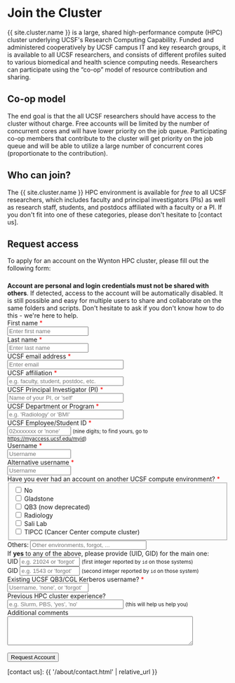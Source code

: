 # Join the Cluster


{{ site.cluster.name }} is a large, shared high-performance compute (HPC) cluster underlying UCSF's Research Computing Capability. Funded and administered cooperatively by UCSF campus IT and key research groups, it is available to all UCSF researchers, and consists of different profiles suited to various biomedical and health science computing needs. Researchers can participate using the “co-op” model of resource contribution and sharing.


## Co-op model

The end goal is that the all UCSF researchers should have access to the cluster without charge.  Free accounts will be limited by the number of concurrent cores and will have lower priority on the job queue.  Participating co-op members that contribute to the cluster will get priority on the job queue and will be able to utilize a large number of concurrent cores (proportionate to the contribution).


## Who can join?

The {{ site.cluster.name }} HPC environment is available for _free_ to all UCSF researchers, which includes faculty and principal investigators (PIs) as well as research staff, students, and postdocs affiliated with a faculty or a PI.  If you don't fit into one of these categories, please don't hesitate to [contact us].

## Request access

To apply for an account on the Wynton HPC cluster, please fill out the following form:

<!--
<div class="alert alert-warning" role="alert" style="margin-top: 3ex;">
<strong>Sorry... Wynton HPC account requests are temporarily disabled for up to 24 hours (starting Tuesday Octobers 22, 2019 at noon).</strong> This is due to planned power upgrade in the Diller Building.
<br><span class="timestamp">October 22, 2019 @ 11:59 PDT</span>
</div>
-->

<div class="alert alert-danger" role="alert" style="margin-top: 3ex">
<strong>Account are personal and login credentials must not be shared with others</strong>. If detected, access to the account will be automatically disabled.  It is still possible and easy for multiple users to share and collaborate on the same folders and scripts.  Don't hesitate to ask if you don't know how to do this - we're here to help.
</div>

<form action="https://hub.wynton.ucsf.edu/cgi-bin/join" method="GET">
 <div class="form-group">
  <label for="given_name">First name</label> <span style="color: red">*</span><br>
  <input type="text" id="given_name" name="given_name" autocomplete="given-name" placeholder="Enter first name" minlength="2" required><br>
 </div>
 
 <div class="form-group">
  <label for="family_name">Last name</label> <span style="color: red">*</span><br>
  <input type="text" id="family_name" name="family_name" autocomplete="family-name" placeholder="Enter last name" minlength="2" required><br>
 </div>
 
 <div class="form-group">
  <label for="email_address">UCSF email address</label> <span style="color: red">*</span><br>
  <input type="email" id="email" name="email" autocomplete="email" placeholder="Enter email" size="30" required><br>
 </div>
 
 <div class="form-group"> 
  <label for="affiliation">UCSF affiliation</label> <span style="color: red">*</span><br>
  <input type="text" id="affiliation" name="affiliation" autocomplete="organization-title" placeholder="e.g. faculty, student, postdoc, etc." size="30" minlength="2" required><br>
 </div>
 
 <div class="form-group">  
  <label for="pi">UCSF Principal Investigator (PI)</label> <span style="color: red">*</span><br>
  <input type="text" id="pi" name="pi" size="30" placeholder="Name of your PI, or 'self'" minlength="2" required><br>
 </div>

 <div class="form-group">  
  <label for="ucsf_id">UCSF Department or Program</label> <span style="color: red">*</span><br>
  <input type="text" id="dept_program" name="dept_program" placeholder="e.g. 'Radiology' or 'BMI'" maxlength="30" size="30" required><br>
 </div>

 <div class="form-group">  
  <label for="ucsf_id">UCSF Employee/Student ID</label> <span style="color: red">*</span><br>
  <input type="text" id="ucsf_id" name="ucsf_id" placeholder="02xxxxxxx or 'none'" pattern="(\d{9}|none)" maxlength="9" size="15" required> <small>(nine digits; to find yours, go to <a href="https://myaccess.ucsf.edu/myid">https://myaccess.ucsf.edu/myid</a>)</small><br>
 </div>
 
 <div class="form-group">  
  <label for="username">Username</label> <span style="color: red">*</span><br>
  <input type="text" id="username" name="username" pattern="([A-Za-z]{1}[A-Za-z0-9]+)" placeholder="Username" minlength="2" size="15" required><br>
 </div>
 
 <div class="form-group">
  <label for="alt_username">Alternative username</label> <span style="color: red">*</span><br>
  <input type="text" id="alt_username" name="alt_username" pattern="([A-Za-z]{1}[A-Za-z0-9]+)" placeholder="Username" minlength="2" size="15" required><br>
 </div>
 
 <div class="form-group">  
  <label>Have you ever had an account on another UCSF compute environment?</label> <span style="color: red">*</span><br>
  <fieldset>
    <input type="checkbox" id="ucsf_compute_environments_0" name="ucsf_compute_environments" value="none"/> No<br>
    <input type="checkbox" id="ucsf_compute_environments_1" name="ucsf_compute_environments" value="gladstone"/> Gladstone<br>
    <input type="checkbox" id="ucsf_compute_environments_2" name="ucsf_compute_environments" value="qb3"/> QB3 (now deprecated)<br>
    <input type="checkbox" id="ucsf_compute_environments_3" name="ucsf_compute_environments" value="radiology"/> Radiology<br>
    <input type="checkbox" id="ucsf_compute_environments_4" name="ucsf_compute_environments" value="sali"/> Sali Lab<br>
    <input type="checkbox" id="ucsf_compute_environments_5" name="ucsf_compute_environments" value="tipcc"/> TIPCC (Cancer Center compute cluster)<br>
  </fieldset>
  Others: <input type="text" id="ucsf_compute_environments_other" name="ucsf_compute_environments_other" placeholder="Other environments, forgot, ..." minlength="2" size="30"><br>
 </div>
 
 <div class="form-group">  
  If <strong>yes</strong> to any of the above, please provide (UID, GID) for the main one:<br>
  <label>UID</label> <input type="text" id="uid" name="uid" pattern="(\d*|forgot)" placeholder="e.g. 21024 or 'forgot'" maxlength="6" size="14"> <small>(first integer reported by <code>id</code> on those systems)</small><br>
  <label>GID</label> <input type="text" id="gid" name="gid" pattern="(\d*|forgot)" placeholder="e.g. 1543 or 'forgot'" maxlength="6" size="14"> <small>(second integer reported by <code>id</code> on those system)</small><br>
 </div>

 <div class="form-group">  
  <label>Existing UCSF QB3/CGL Kerberos username?</label> <span style="color: red">*</span><br>
  <input type="text" id="kerberos_username" name="kerberos_username" pattern="([A-Za-z]{1}[A-Za-z0-9]+|none|forgot)" placeholder="Username, 'none', or 'forgot'" minlength="4" size="20" required><br>
 </div>
 
 <div class="form-group">  
  <label for="hpc_experience">Previous HPC cluster experience?</label><br>
  <input type="text" id="hpc_experience" name="hpc_experience" placeholder="e.g. Slurm, PBS, 'yes', 'no'" minlength="2" size="30">
  <small>(this will help us help you)</small>
  <br>
 </div>
 
 <div class="form-group">  
  <label>Additional comments</label><br>
  <textarea type="text" id="comment" name="comment" maxlength="512" rows="4" cols="50"></textarea><br>
 </div>

  <br>
  <button type="submit" onclick="storedata()" class="btn btn-primary">Request Account</button>
</form>


<script>
function loaddata() {
  var name;
  var value;
  var names;
  
  // Repopulate form fields if already set in session
  if(typeof(Storage) !== "undefined") {
    // Text-based fields
    names = ["given_name", "family_name", "email", "affiliation", "affiliation_other", "pi", "ucsf_id", "dept_program", "username", "alt_username", "ucsf_compute_environments_other", "kerberos_username", "uid", "gid", "hpc_experience", "comment"];
  
    for (var ii = 0; ii < names.length; ii++) {
      name = names[ii];
      value = sessionStorage.getItem(name);
      if (value !== null) document.getElementById(name).value = value;
    }
  
    // Checkboxes
    names = ["ucsf_compute_environments_0", "ucsf_compute_environments_1", "ucsf_compute_environments_2", "ucsf_compute_environments_3", "ucsf_compute_environments_4", "ucsf_compute_environments_5"];
  
    for (var ii = 0; ii < names.length; ii++) {
      name = names[ii];
      value = sessionStorage.getItem(name);
      if (value !== null) document.getElementById(name).checked = value;
    }
  }
};

window.onload = function() {
  loaddata();
}

function storedata() {
  if(typeof(Storage) !== "undefined") {
    sessionStorage.given_name = document.getElementById("given_name").value;
    sessionStorage.family_name = document.getElementById("family_name").value;
    sessionStorage.email = document.getElementById("email").value;
    sessionStorage.affiliation = document.getElementById("affiliation").value;
    sessionStorage.affiliation_other = document.getElementById("affiliation_other").value;
    sessionStorage.pi = document.getElementById("pi").value;
    sessionStorage.dept_program = document.getElementById("dept_program").value;
    sessionStorage.ucsf_id = document.getElementById("ucsf_id").value;
    sessionStorage.username = document.getElementById("username").value;
    sessionStorage.alt_username = document.getElementById("alt_username").value;
    sessionStorage.kerberos_username = document.getElementById("kerberos_username").value;
    sessionStorage.uid = document.getElementById("uid").value;
    sessionStorage.gid = document.getElementById("gid").value;
    sessionStorage.ucsf_compute_environments_0 = document.getElementById("ucsf_compute_environments_0").checked;
    sessionStorage.ucsf_compute_environments_1 = document.getElementById("ucsf_compute_environments_1").checked;
    sessionStorage.ucsf_compute_environments_2 = document.getElementById("ucsf_compute_environments_2").checked;
    sessionStorage.ucsf_compute_environments_3 = document.getElementById("ucsf_compute_environments_3").checked;
    sessionStorage.ucsf_compute_environments_4 = document.getElementById("ucsf_compute_environments_4").checked;
    sessionStorage.ucsf_compute_environments_5 = document.getElementById("ucsf_compute_environments_5").checked;
    sessionStorage.ucsf_compute_environments_other = document.getElementById("ucsf_compute_environments_other").value;
    sessionStorage.hpc_experience = document.getElementById("hpc_experience").value;
    sessionStorage.comment = document.getElementById("comment").value;
  }
}
</script>

[contact us]: {{ '/about/contact.html' | relative_url }}





